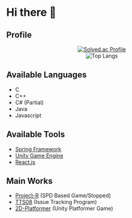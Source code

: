 # Hi there 👋

## Profile
<div align=center>
  
[![Solved.ac Profile](http://mazassumnida.wtf/api/v2/generate_badge?boj=Richardyun01)](https://solved.ac/Richardyun01/)
<br>
![Top Langs](https://github-readme-stats.vercel.app/api/top-langs/?username=Richardyun01)

<div align=left>
  
## Available Languages
- C
- C++
- C# (Partial)
- Java
- Javascript

## Available Tools
- [Spring Framework](https://spring.io/)
- [Unity Game Engine](https://unity.com/)
- [React.js](https://react.dev/)

## Main Works
- [Project-R](https://github.com/Richardyun01/Project-R) (SPD Based Game/Stopped)
- [TTS08](https://github.com/SE01-TeamProject/TTS08) (Issue Tracking Program)
- [2D-Platformer](https://github.com/CIEN-2024-Team5/2D-Platformer) (Unity Platformer Game)
